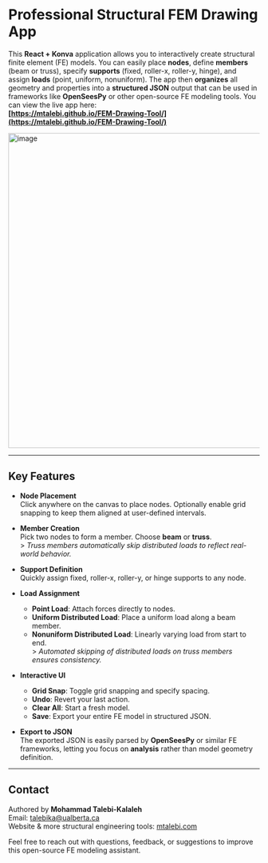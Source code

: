 # Professional Structural FEM Drawing App

This **React + Konva** application allows you to interactively create structural finite element (FE) models. You can easily place **nodes**, define **members** (beam or truss), specify **supports** (fixed, roller-x, roller-y, hinge), and assign **loads** (point, uniform, nonuniform). The app then **organizes** all geometry and properties into a **structured JSON** output that can be used in frameworks like **OpenSeesPy** or other open-source FE modeling tools. You can view the live app here:  
**[https://mtalebi.github.io/FEM-Drawing-Tool/](https://mtalebi.github.io/FEM-Drawing-Tool/)**

<img width="630" alt="image" src="https://github.com/user-attachments/assets/5dd0a326-0a14-42b7-8eb4-e2ce19cf352f" />

---

## Key Features

- **Node Placement**  
  Click anywhere on the canvas to place nodes. Optionally enable grid snapping to keep them aligned at user-defined intervals.
  
- **Member Creation**  
  Pick two nodes to form a member. Choose **beam** or **truss**.  
  \> *Truss members automatically skip distributed loads to reflect real-world behavior.*

- **Support Definition**  
  Quickly assign fixed, roller-x, roller-y, or hinge supports to any node.

- **Load Assignment**  
  - **Point Load**: Attach forces directly to nodes.  
  - **Uniform Distributed Load**: Place a uniform load along a beam member.  
  - **Nonuniform Distributed Load**: Linearly varying load from start to end.  
  \> *Automated skipping of distributed loads on truss members ensures consistency.*

- **Interactive UI**  
  - **Grid Snap**: Toggle grid snapping and specify spacing.  
  - **Undo**: Revert your last action.  
  - **Clear All**: Start a fresh model.  
  - **Save**: Export your entire FE model in structured JSON.

- **Export to JSON**  
  The exported JSON is easily parsed by **OpenSeesPy** or similar FE frameworks, letting you focus on **analysis** rather than model geometry definition.

---
## Contact

Authored by **Mohammad Talebi-Kalaleh**  
Email: [talebika@ualberta.ca](mailto:talebika@ualberta.ca)  
Website & more structural engineering tools: [mtalebi.com](https://mtalebi.com)

Feel free to reach out with questions, feedback, or suggestions to improve this open-source FE modeling assistant.
